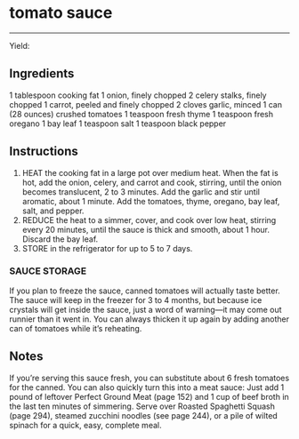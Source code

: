 # tomato sauce
---
Yield: 

## Ingredients
1 tablespoon cooking fat
1 onion, finely chopped
2 celery stalks, finely chopped
1 carrot, peeled and finely chopped
2 cloves garlic, minced
1 can (28 ounces) crushed tomatoes
1 teaspoon fresh thyme
1 teaspoon fresh oregano
1 bay leaf
1 teaspoon salt
1 teaspoon black pepper


## Instructions
1. HEAT the cooking fat in a large pot over medium heat.
When the fat is hot, add the onion, celery, and carrot and
cook, stirring, until the onion becomes translucent,
2 to 3 minutes. Add the garlic and stir until aromatic,
about 1 minute. Add the tomatoes, thyme, oregano, bay
leaf, salt, and pepper.
2. REDUCE the heat to a simmer, cover, and cook over low
heat, stirring every 20 minutes, until the sauce is thick and
smooth, about 1 hour. Discard the bay leaf.
3. STORE in the refrigerator for up to 5 to 7 days.

### SAUCE STORAGE
If you plan to freeze the sauce, canned
tomatoes will actually taste better. The sauce will keep in
the freezer for 3 to 4 months, but because ice crystals will get
inside the sauce, just a word of warning—it may come out
runnier than it went in. You can always thicken it up again by
adding another can of tomatoes while it’s reheating.

## Notes

If you’re serving this sauce fresh, you can
substitute about 6 fresh tomatoes for the
canned. You can also quickly turn this
into a meat sauce: Just add 1 pound
of leftover Perfect Ground Meat (page
152) and 1 cup of beef broth in the
last ten minutes of simmering. Serve
over Roasted Spaghetti Squash (page
294), steamed zucchini noodles (see
page 244), or a pile of wilted spinach
for a quick, easy, complete meal.